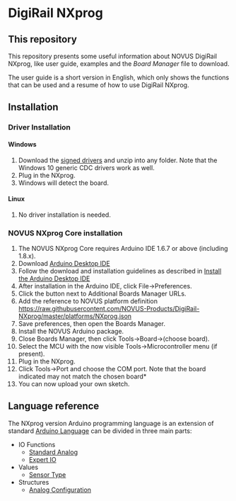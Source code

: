 # DigiRail NXprog

## This repository
This repository presents some useful information about NOVUS DigiRail NXprog, like user guide, examples and the *Board Manager* file to download.

The user guide is a short version in English, which only shows the functions that can be used and a resume of how to use DigiRail NXprog.


## Installation

### Driver Installation

#### Windows

1. Download the [signed drivers](https://github.com/NOVUS-Products/DigiRail-NXprog/drivers) and unzip into any folder.
   Note that the Windows 10 generic CDC drivers work as well.
1. Plug in the NXprog.
1. Windows will detect the board. 

#### Linux

1. No driver installation is needed.


### NOVUS NXprog Core installation


1. The NOVUS NXprog Core requires Arduino IDE 1.6.7 or above (including 1.8.x).
1. Download [Arduino Desktop IDE](https://www.arduino.cc/en/Main/Software)
3. Follow the download and installation guidelines as described in [Install the Arduino Desktop IDE](<https://www.arduino.cc/en/Guide/HomePage>) 
4. After installation in the Arduino IDE, click File->Preferences.
5. Click the button next to Additional Boards Manager URLs.
6. Add the reference to NOVUS platform definition https://raw.githubusercontent.com/NOVUS-Products/DigiRail-NXprog/master/platforms/NXprog.json
7. Save preferences, then open the Boards Manager.
8. Install the NOVUS Arduino package.
9. Close Boards Manager, then click Tools->Board->(choose board).
10. Select the MCU with the now visible Tools->Microcontroller menu (if present).
11. Plug in the NXprog.
12. Click Tools->Port and choose the COM port. Note that the board indicated may not match the chosen board*
13. You can now upload your own sketch.


## Language reference
The NXprog version Arduino programming language is an extension of standard [Arduino Language](https://www.arduino.cc/reference/en/) can be divided in three main parts: 
* IO Functions
	* [Standard Analog](./AnalogIO.md)
	* [Expert IO](./ExpertAnalogIO.md)
* Values 
	* [Sensor Type](./SensorType.md)
* Structures
	* [Analog Configuration](./AnalogConfiguration.md)
